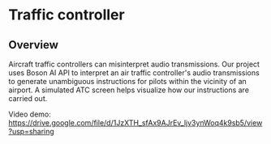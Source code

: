 # Traffic controller

## Overview

Aircraft traffic controllers can misinterpret audio transmissions. Our project uses Boson AI API to interpret an air traffic controller's audio transmissions to generate unambiguous instructions for pilots within the vicinity of an airport. A simulated ATC screen helps visualize how our instructions are carried out.

Video demo: https://drive.google.com/file/d/1JzXTH_sfAx9AJrEv_ljv3ynWoq4k9sb5/view?usp=sharing

